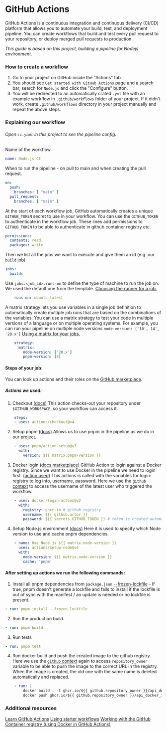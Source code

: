 # GitHub Actions

GitHub Actions is a continuous integration and continuous delivery (CI/CD) platform that allows you to automate your build, test, and deployment pipeline. You can create workflows that build and test every pull request to your repository, or deploy merged pull requests to production.

*This guide is based on this project, building a pipeline for Nodejs environment.*

### How to create a workflow
1. Go to your project on GitHub inside the "Actions" tab
2. You should see `Get started with GitHub Actions` page and a search bar, search for `Node.js` and click the "Configure" button.
3. You will be redirected to an automatically crated `.yml` file with an example workflow in `.github/workflows` folder of your project. If it didn't work, create `.github/workflows` directory in your project manually and repeat the above steps.

### Explaining our workflow
###### Open `ci.yaml` in this project to see the pipeline config.
Name of the workflow.
```yaml
name: Node.js CI
```
When to run the pipeline - on pull to main and when creating the pull request.
```yaml
on:
  push:
    branches: [ "main" ]
  pull_request:
    branches: [ "main" ]
```

At the start of each workflow job, GitHub automatically creates a unique `GITHUB_TOKEN` secret to use in your workflow. You can use the `GITHUB_TOKEN` to authenticate in the workflow job.
These lines add permissions to `GITHUB_TOKEN` to be able to authenticate in github container registry etc.

```yaml
permissions: 
  contents: read
  packages: write
```
Then we list all the jobs we want to execute and give them an id (e.g. our `build` job)
```yaml
jobs:
  build:
```
Use `jobs.<job_id>.runs-on` to define the type of machine to run the job on. We used the default one from the template. [Choosing the runner for a job.](https://docs.github.com/en/actions/using-jobs/choosing-the-runner-for-a-job)

```yaml
    runs-on: ubuntu-latest
```

A matrix strategy lets you use variables in a single job definition to automatically create multiple job runs that are based on the combinations of the variables. You can use a matrix strategy to test your code in multiple versions of a language or on multiple operating systems. For example, you can run your pipeline on multiple node versions `node-version: ['10', 14', '20.x']`
[Using a matrix for your jobs.](https://docs.github.com/en/actions/using-jobs/using-a-matrix-for-your-jobs)
```yaml
    strategy:
      matrix:
        node-version: ['20.x']
        pnpm-version: [8]
```
#### Steps of your job:
You can look up actions and their roles on the [GitHub marketplace](https://github.com/marketplace?type=actions). 
##### Actions we used:
1. Checkout [(docs)](https://github.com/marketplace/actions/checkout)
This action checks-out your repository under `$GITHUB_WORKSPACE`, so your workflow can access it.
```yaml
    steps:
    - uses: actions/checkout@v4
```
2. Setup pnpm [(docs)](https://github.com/marketplace/actions/setup-pnpm)
Allows us to use pnpm in the pipeline as we do in our project.

```yaml
    - uses: pnpm/action-setup@v3
      with:
        version: ${{ matrix.pnpm-version }}
```
3. Docker login [(docs marketplace)](https://github.com/marketplace/actions/build-and-push-docker-images)
GitHub Action to login against a Docker registry. Since we want to use Docker in the pipeline we need to login first. [(action used)](https://github.com/docker/login-action)
This actions is called with the variables for login: registry to log into, username, password. Here we use the [`github` context](https://docs.github.com/en/actions/learn-github-actions/contexts#github-context) to access the username of the latest user who triggered the workflow.


```yaml
    - uses: docker/login-action@v2
      with:
        registry: ghcr.io # github registry
        username: ${{ github.actor }}
        password: ${{ secrets.GITHUB_TOKEN }} # token is created automatically by github
```
4. Setup Node.js environment [(docs)](https://github.com/marketplace/actions/setup-node-js-environment)
Here it is used to specify which Node version to use and cache pnpm dependencies.

```yaml
    - name: Use Node.js ${{ matrix.node-version }}
      uses: actions/setup-node@v4
      with:
        node-version: ${{ matrix.node-version }}
        cache: 'pnpm'
```
#### After setting up actions we run the following commands:
1. Install all pnpm dependencies from `package.json`
[--frozen-lockfile](https://pnpm.io/cli/install#--frozen-lockfile) - If true, pnpm doesn't generate a lockfile and fails to install if the lockfile is out of sync with the manifest / an update is needed or no lockfile is present.

```yaml
- run: pnpm install --frozen-lockfile
``` 
2. Run the production build.
```yaml
- run: pnpm build
``` 
3. Run tests
```yaml
- run: pnpm test
``` 
4. Run docker build and push the created image to the github registry.
Here we use the [`github` context](https://docs.github.com/en/actions/learn-github-actions/contexts#github-context) again to access `repository_owner` variable to be able to push the image to the correct URL in the registry. When the image is created, the old one with the same name is deleted automatically and replaced.
```yaml
    - run: |
        docker build . -t ghcr.io/${{ github.repository_owner }}/api_docker_image_name:latest
        docker push ghcr.io/${{ github.repository_owner }}/api_docker_image_name:latest
```
        

### Additional resources
[Learn GitHub Actions](https://docs.github.com/en/actions/learn-github-actions)
[Using starter workflows](https://docs.github.com/en/actions/learn-github-actions/using-starter-workflows)
[Working with the GitHub Container registry (using Docker in GitHub Actions)](https://docs.github.com/en/packages/working-with-a-github-packages-registry/working-with-the-container-registry)